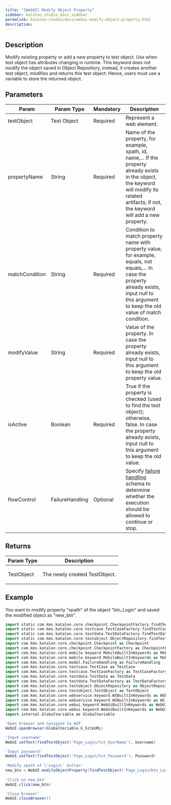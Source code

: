 ```yaml
---
title: "[WebUI] Modify Object Property" 
sidebar: katalon_studio_docs_sidebar
permalink: katalon-studio/docs/webui-modify-object-property.html 
description: 
---
```

Description  
-------------

Modify existing property or add a new property to test object. Use when test object has attributes changing in runtime. This keyword does not modify the object saved in Object Repository, instead, it creates another test object, modifies and returns this test object. Hence, users must use a variable to store the returned object.

Parameters  
------------

<table class="relative-table wrapped confluenceTable" style="table-layout: fixed;"><thead><tr><th class="xtd-0-0 confluenceTh" style="">Param</th><th class="xtd-0-1 confluenceTh" style="">Param Type</th><th class="xtd-0-2 confluenceTh" colspan="1" style="">Mandatory</th><th class="xtd-0-3 confluenceTh" colspan="1" style="">Description</th></tr></thead><tbody style=""><tr class="xtr-1" style=""><td class="xtd-1-0 confluenceTd" colspan="1" style=""><span style="">testObject</span></td><td class="xtd-1-1 confluenceTd" colspan="1" style=""><span style="">Test Object</span></td><td class="xtd-1-2 confluenceTd" colspan="1" style=""><span style="">Required</span></td><td class="xtd-1-3 confluenceTd" colspan="1" style=""><span style="">Represent a web element.</span></td></tr><tr class="xtr-2" style=""><td class="xtd-2-0 confluenceTd" colspan="1" style=""><span style="">propertyName</span></td><td class="xtd-2-1 confluenceTd" colspan="1" style=""><span style="">String</span></td><td class="xtd-2-2 confluenceTd" colspan="1" style=""><span style="">Required</span></td><td class="xtd-2-3 confluenceTd" colspan="1" style=""><span style="">Name of the property, for example, xpath, id, name,... If the property already exists in the object, the keyword will modify its related artifacts; if not, the keyword will add a new property.</span></td></tr><tr class="xtr-3" style=""><td class="xtd-3-0 confluenceTd" colspan="1" style=""><span style="">matchCondition</span></td><td class="xtd-3-1 confluenceTd" colspan="1" style=""><span style="">String</span></td><td class="xtd-3-2 confluenceTd" colspan="1" style=""><span style="">Required</span></td><td class="xtd-3-3 confluenceTd" colspan="1" style=""><span style="">Condition to match property name with property value, for example, equals, not equals,... In case the property already exists, input null to this argument to keep the old value of match condition.</span></td></tr><tr class="xtr-4" style=""><td class="xtd-4-0 confluenceTd" colspan="1" style=""><span style="">modifyValue</span></td><td class="xtd-4-1 confluenceTd" colspan="1" style=""><span style="">String</span></td><td class="xtd-4-2 confluenceTd" colspan="1" style=""><span style="">Required</span></td><td class="xtd-4-3 confluenceTd" colspan="1" style=""><span style="">Value of the property. In case the property already exists, input null to this argument to keep the old property value.</span></td></tr><tr class="xtr-5" style=""><td class="xtd-5-0 confluenceTd" colspan="1" style=""><span style="">isActive</span></td><td class="xtd-5-1 confluenceTd" colspan="1" style=""><span style="">Boolean</span></td><td class="xtd-5-2 confluenceTd" colspan="1" style=""><span style="">Required</span></td><td class="xtd-5-3 confluenceTd" colspan="1" style=""><span style="">True if the property is checked (used to find the test object); otherwise, false. In case the property already exists, input null to this argument to keep the old value.</span></td></tr><tr class="xtr-6" style=""><td class="xtd-6-0 confluenceTd" style=""><span style="">flowControl</span></td><td class="xtd-6-1 confluenceTd" style=""><span style="">FailureHandling</span></td><td class="xtd-6-2 confluenceTd" colspan="1" style=""><span style="">Optional</span></td><td class="xtd-6-3 confluenceTd" colspan="1" style=""><span style="">Spec</span><span style="">ify </span><a href="https://docs.katalon.com/x/qAAM" rel="nofollow" style="">failure handling</a><span style=""> schema to determine whether the execution should be allowed to continue or stop.</span></td></tr></tbody></table>

Returns
-------

<table class="relative-table wrapped confluenceTable" style="table-layout: fixed;"><thead><tr><th class="xtd-0-0 confluenceTh" style="">Param Type</th><th class="xtd-0-1 confluenceTh" style="">Description</th></tr></thead><tbody style=""><tr class="xtr-1" style=""><td class="xtd-1-0 confluenceTd" style=""><span style="">TestObject</span></td><td class="xtd-1-1 confluenceTd" style=""><p style=""><span style="">The newly created TestObject.</span></p></td></tr></tbody></table>

Example 
--------

You want to modify property "xpath" of the object "btn\_Login" and saved the modified object as "new\_btn".

```groovy
import static com.kms.katalon.core.checkpoint.CheckpointFactory.findCheckpoint
import static com.kms.katalon.core.testcase.TestCaseFactory.findTestCase
import static com.kms.katalon.core.testdata.TestDataFactory.findTestData
import static com.kms.katalon.core.testobject.ObjectRepository.findTestObject
import com.kms.katalon.core.checkpoint.Checkpoint as Checkpoint
import com.kms.katalon.core.checkpoint.CheckpointFactory as CheckpointFactory
import com.kms.katalon.core.mobile.keyword.MobileBuiltInKeywords as MobileBuiltInKeywords
import com.kms.katalon.core.mobile.keyword.MobileBuiltInKeywords as Mobile
import com.kms.katalon.core.model.FailureHandling as FailureHandling
import com.kms.katalon.core.testcase.TestCase as TestCase
import com.kms.katalon.core.testcase.TestCaseFactory as TestCaseFactory
import com.kms.katalon.core.testdata.TestData as TestData
import com.kms.katalon.core.testdata.TestDataFactory as TestDataFactory
import com.kms.katalon.core.testobject.ObjectRepository as ObjectRepository
import com.kms.katalon.core.testobject.TestObject as TestObject
import com.kms.katalon.core.webservice.keyword.WSBuiltInKeywords as WSBuiltInKeywords
import com.kms.katalon.core.webservice.keyword.WSBuiltInKeywords as WS
import com.kms.katalon.core.webui.keyword.WebUiBuiltInKeywords as WebUiBuiltInKeywords
import com.kms.katalon.core.webui.keyword.WebUiBuiltInKeywords as WebUI
import internal.GlobalVariable as GlobalVariable

'Open browser and navigate to AUT'
WebUI.openBrowser(GlobalVariable.G_SiteURL)

'Input username'
WebUI.setText(findTestObject('Page_Login/txt_UserName'), Username)

'Input password'
WebUI.setText(findTestObject('Page_Login/txt_Password'), Password)
 
'Modify xpath of \'Login\' button'
new_btn = WebUI.modifyObjectProperty(findTestObject('Page_Login/btn_Login'), 'xpath', 'equals', '//*[@type=\"button\"]', false)
 
'Click on new_btn'
WebUI.click(new_btn)

'Close browser'
WebUI.closeBrowser()
```